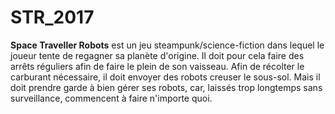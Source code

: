 # STR_2017
**Space Traveller Robots** est un jeu steampunk/science-fiction dans lequel le joueur tente de regagner sa planète d'origine. Il doit pour cela faire des arrêts réguliers afin de faire le plein de son vaisseau. Afin de récolter le carburant nécessaire, il doit envoyer des robots creuser le sous-sol. Mais il doit prendre garde à bien gérer ses robots, car, laissés trop longtemps sans surveillance, commencent à faire n'importe quoi.